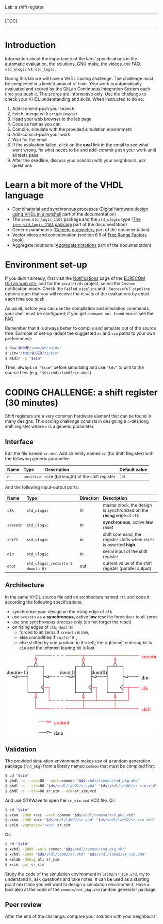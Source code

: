 <!--
MASTER-ONLY: DO NOT MODIFY THIS FILE

Copyright (C) Telecom Paris
Copyright (C) Renaud Pacalet (renaud.pacalet@telecom-paris.fr)

This file must be used under the terms of the CeCILL. This source
file is licensed as described in the file COPYING, which you should
have received as part of this distribution. The terms are also
available at:
http://www.cecill.info/licences/Licence_CeCILL_V1.1-US.txt
-->

Lab: a shift register

---

[TOC]

---

# Introduction

Information about the importance of the labs' specifications in the automatic evaluation, the solutions, GNU make, the videos, the FAQ, `std_ulogic` vs. `std_logic`.

During this lab we will have a VHDL coding challenge.
The challenge must be completed in a limited amount of time.
Your work is automatically evaluated and scored by the GitLab Continuous Integration System each time you push it.
The scores are informative only.
Use the challenge to check your VHDL understanding and skills.
When instructed to do so:

1. Add-commit-push your branch
1. Fetch, merge with `origin/master`
1. Head your web browser to the lab page
1. Code as fast as you can
1. Compile, simulate with the provided simulation environment
1. Add-commit-push your work
1. Wait for the email
1. If the evaluation failed, click on the **eval** link in the email to see what went wrong, fix what needs to be and add-commit-push your work until all tests pass
1. After the deadline, discuss your solution with your neighbours, ask questions

# Learn a bit more of the VHDL language

- Combinatorial and synchronous processes ([Digital hardware design using VHDL in a nutshell] part of the documentation)
- The `ieee.std_logic_1164` package and the `std_ulogic` type ([The `ieee.std_logic_1164` package] part of the documentation)
- Generic parameters ([Generic parameters] part of the documentation)
- Vector slices and concatenation (section 6.5 of [Free Range Factory] book)
- Aggregate notations ([Aggregate notations] part of the documentation)

# Environment set-up

If you didn't already, first visit the [Notifications] page of the [EURECOM GitLab web site], and for the `pacalet/ds` project, select the `Custom` notification mode.
Check the `Failed pipeline` and ` Successful pipeline` options such that you will receive the results of the evaluations by email each time you push.

As usual, before you can use the compilation and simulation commands, your shell must be configured; if you get `command not found` errors see the [FAQ].

Remember that it is always better to compile and simulate out of the source tree.
Example of set-up (adapt the suggested `ds` and `sim` paths to your own preferences):

```bash
$ ds="$HOME/some/where/ds"
$ sim="/tmp/$USER/ds/sim"
$ mkdir -p "$sim"
```

Then, always `cd "$sim"` before simulating and use `"$ds"` to pint to the source files (e.g. `"$ds/vhdl/lab02/sr.vhd"`).

# CODING CHALLENGE: a shift register (30 minutes)

Shift registers are a very common hardware element that can be found in many designs.
This coding challenge consists in designing a `n`-bits long shift register where `n` is a generic parameter.

## Interface

Edit the file named `sr.vhd`.
Add an entity named `sr` (for Shift Register) with the following generic parameter:

| Name    | Type       | Description                             | Default value |
| :----   | :----      | :----                                   | :----         |
| `n`     | `positive` | size (bit length) of the shift register | 16            |

And the following input-output ports:

| Name      | Type                              | Direction | Description                                                                | 
| :----     | :----                             | :----     | :----                                                                      | 
| `clk`     | `std_ulogic`                      | in        | master clock, the design is synchronized on the **rising** edge of `clk`   | 
| `sresetn` | `std_ulogic`                      | in        | **synchronous**, active **low** reset                                      | 
| `shift`   | `std_ulogic`                      | in        | shift command, the register shifts when `shift` is asserted **high**       | 
| `din`     | `std_ulogic`                      | in        | serial input of the shift register                                         | 
| `dout`    | `std_ulogic_vector(n-1 downto 0)` | out       | current value of the shift register (parallel output)                      | 

## Architecture

In the same VHDL source file add an architecture named `rtl` and code it according the following specifications:

* synchronize your design on the rising edge of `clk`
* use `sresetn` as a **synchronous**, active **low** reset to force `dout` to all zeros
* use one synchronous process only (do not forget the reset)
* on rising edges of `clk`, `dout` is:
   * forced to all zeros if `sresetn` is low,
   * else unmodified if `shift='0'`,
   * else shifted by one position to the left; the rightmost entering bit is `din` and the leftmost leaving bit is lost

![The shift register](/images/sr-fig.png)

## Validation

The provided simulation environment makes use of a random generation package (`rnd_pkg`) from a library named `common` that must be compiled first:


```bash
$ cd "$sim"
$ ghdl -a --std=08 --work=common "$ds/vhdl/common/rnd_pkg.vhd"
$ ghdl -a --std=08 "$ds/vhdl/lab02/sr.vhd" "$ds/vhdl/lab02/sr_sim.vhd"
$ ghdl -r --std=08 sr_sim --vcd=sr_sim.vcd
```

And use GTKWave to open the `sr_sim.vcd` VCD file. Or:

```bash
$ cd "$sim"
$ vcom -2008 +acc -work common "$ds/vhdl/common/rnd_pkg.vhd"
$ vcom -2008 +acc "$ds/vhdl/lab02/sr.vhd" "$ds/vhdl/lab02/sr_sim.vhd"
$ vsim -voptargs="+acc" sr_sim
```

Or:

```bash
$ cd "$sim"
$ xvhdl -2008 -work common "$ds/vhdl/common/rnd_pkg.vhd"
$ xvhdl -2008 "$ds/vhdl/lab02/sr.vhd" "$ds/vhdl/lab02/sr_sim.vhd"
$ xelab -debug all sr_sim
$ xsim -gui sr_sim
```

Study the code of the simulation environment in `lab02/sr_sim.vhd`, try to understand it, ask questions and take notes.
It can be used as a starting point next time you will want to design a simulation environment.
Have a look also at the code of the `common/rnd_pkg.vhd` random generator package.

## Peer review

After the end of the challenge, compare your solution with your neighbours'.

<!--
# Explore the simulation waveforms in delta mode

Remember that simulation "_deltas_" of the event-driven simulation algorithm are symbolic. They are just a virtual delay between execution phases and signal update phases of the simulation algorithm. They have no physical duration. So, in standard mode, the simulation waveforms do not show them and signal events are apparently simultaneous, even if they are separated by one or more deltas. Modelsim waveform viewer has a mode to visualize the deltas (but remember that deltas have no real physical duration).

If you have Modelsim simulate again your shift register and while the waveform window is active click on the `Wave` menu and select:

```
Expanded Time / Deltas Mode
Expanded Time / Expand all
```

Zoom (enough) on some apparently simultaneous transitions to see the deltas and try to understand what you see.
-->

[Digital hardware design using VHDL in a nutshell]: /doc/data/digital-hardware-design-using-vhdl-in-a-nutshell.md
[The `ieee.std_logic_1164` package]: /doc/data/std_logic_1164.md
[Free Range Factory]: /doc/data/free_range_vhdl.pdf
[Generic parameters]: /doc/data/generics.md
[Aggregate notations]: /doc/data/aggregate-notations.md
[Arithmetic: which types to use?]: /doc/data/arithmetic-which-types-to-use.md
[Notifications]: https://gitlab.eurecom.fr/-/profile/notifications
[EURECOM GitLab web site]: https://gitlab.eurecom.fr/
[FAQ]: /FAQ.md

<!-- vim: set tabstop=4 softtabstop=4 shiftwidth=4 expandtab textwidth=0: -->
